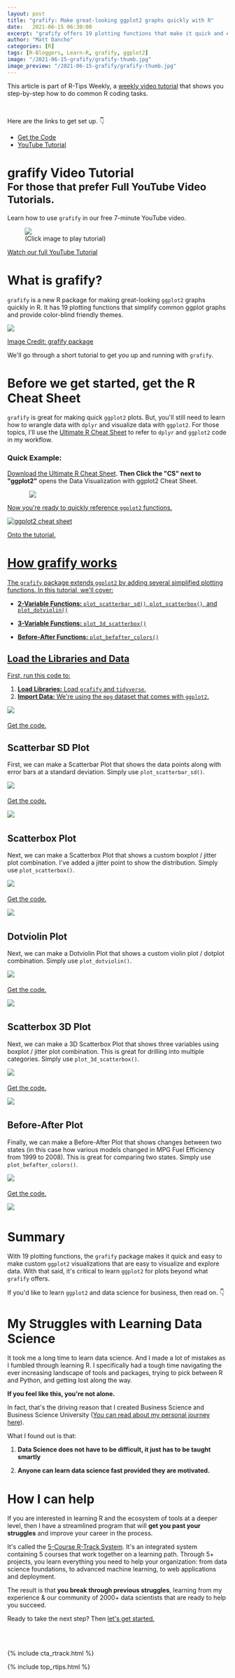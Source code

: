 ```yaml
---
layout: post
title: "grafify: Make great-looking ggplot2 graphs quickly with R"
date:   2021-06-15 06:30:00
excerpt: "grafify offers 19 plotting functions that make it quick and easy to make great-looking plots in R."
author: "Matt Dancho"
categories: [R]
tags: [R-Bloggers, Learn-R, grafify, ggplot2]
image: "/2021-06-15-grafify/grafify-thumb.jpg"
image_preview: "/2021-06-15-grafify/grafify-thumb.jpg"
---
```


This article is part of R-Tips Weekly, a <a href="https://mailchi.mp/business-science/r-tips-newsletter">weekly video tutorial</a> that shows you step-by-step how to do common R coding tasks.

<br/>

<p>Here are the links to get set up. 👇</p>

<ul>
    <li><a href="https://mailchi.mp/business-science/r-tips-newsletter">Get the Code</a></li>
    <li><a href="https://youtu.be/j2LT8L5mIa4">YouTube Tutorial</a></li> 
</ul>




# grafify Video Tutorial<br><small>For those that prefer Full YouTube Video Tutorials.</small>

Learn how to use `grafify` in our free 7-minute YouTube video. 

<figure class="text-center">
    <a href="https://youtu.be/j2LT8L5mIa4">
    <img src="/assets/2021-06-15-grafify/grafify-thumb.jpg" style='max-width:100%;'> </a>
  <figcaption>(Click image to play tutorial)</figcaption>
</figure>

<p class='text-center date'>
  <a href='https://youtu.be/j2LT8L5mIa4' target='_blank'> Watch our full YouTube Tutorial</a>
</p>

# What is grafify?

`grafify` is a new R package for making great-looking `ggplot2` graphs quickly in R. It has 19 plotting functions that simplify common ggplot graphs and provide color-blind friendly themes.

<img src="/assets/2021-06-15-grafify/grafify-gallery.jpg" style='max-width:80%'>

<p class='text-center date'>
  <a href='https://grafify-vignettes.netlify.app/' target='_blank'> Image Credit: grafify package</a>
</p>

We'll go through a short tutorial to get you up and running with `grafify`. 



# Before we get started, get the R Cheat Sheet

`grafify` is great for making quick `ggplot2` plots. But, you'll still need to learn how to wrangle data with `dplyr` and visualize data with `ggplot2`. For those topics, I'll use the [Ultimate R Cheat Sheet](https://www.business-science.io/r-cheatsheet.html) to refer to `dplyr` and `ggplot2` code in my workflow.

### Quick Example:

[Download the Ultimate R Cheat Sheet](https://www.business-science.io/r-cheatsheet.html). __Then Click the "CS" next to "ggplot2"__ opens the Data Visualization with ggplot2 Cheat Sheet.

<a href="https://www.business-science.io/r-cheatsheet.html"> <img src="/assets/2021-05-11-patchwork/workflow.jpg" style='max-width:80%;display:block;margin:auto;'>

Now you're ready to quickly reference `ggplot2` functions.

![ggplot2 cheat sheet](/assets/2021-05-11-patchwork/cheat_sheet.jpg)


Onto the tutorial. 

# How grafify works


The `grafify` package extends `ggplot2` by adding several simplified plotting functions. In this tutorial, we'll cover:

* __2-Variable Functions:__ `plot_scatterbar_sd()`, `plot_scatterbox()`, and `plot_dotviolin()`
    
* __3-Variable Functions:__ `plot_3d_scatterbox()`
    
* __Before-After Functions:__ `plot_befafter_colors()`



## Load the Libraries and Data

First, run this code to:

1. __Load Libraries:__ Load `grafify` and `tidyverse`. 
2. __Import Data:__ We're using the `mpg` dataset that comes with `ggplot2`. 

<img src="/assets/2021-06-15-grafify/00-libraries.jpg" style='max-width:100%;margin-bottom:5px;'>
<p class='text-center date'> 
  <a href='https://mailchi.mp/business-science/r-tips-newsletter' target ='_blank'>Get the code.</a>
</p>


## Scatterbar SD Plot

First, we can make a Scatterbar Plot that shows the data points along with error bars at a standard deviation. Simply use `plot_scatterbar_sd()`. 

<img src="/assets/2021-06-15-grafify/1.1-scatterbar.jpg" style='margin-bottom:5px;max-width:50%'>

<p class='text-center date'> 
  <a href='https://mailchi.mp/business-science/r-tips-newsletter' target ='_blank'>Get the code.</a>
</p>

<img src="/assets/2021-06-15-grafify/1.1-scatterbar-plot.jpg" style='max-width:80%;margin-bottom:5px;'>


## Scatterbox Plot

Next, we can make a Scatterbox Plot that shows a custom boxplot / jitter plot combination. I've added a jitter point to show the distribution. Simply use `plot_scatterbox()`. 

<img src="/assets/2021-06-15-grafify/1.2-scatterbox.jpg" style='margin-bottom:5px;max-width:100%'>

<p class='text-center date'> 
  <a href='https://mailchi.mp/business-science/r-tips-newsletter' target ='_blank'>Get the code.</a>
</p>

<img src="/assets/2021-06-15-grafify/1.2-scatterbox-plot.jpg" style='max-width:80%;margin-bottom:5px;'>



## Dotviolin Plot

Next, we can make a Dotviolin Plot that shows a custom violin plot / dotplot combination. Simply use `plot_dotviolin()`. 

<img src="/assets/2021-06-15-grafify/1.3-dotviolin.jpg" style='margin-bottom:5px;max-width:100%'>

<p class='text-center date'> 
  <a href='https://mailchi.mp/business-science/r-tips-newsletter' target ='_blank'>Get the code.</a>
</p>

<img src="/assets/2021-06-15-grafify/1.3-dotviolin-plot.jpg" style='max-width:100%;margin-bottom:5px;'>


## Scatterbox 3D Plot

Next, we can make a 3D Scatterbox Plot that shows three variables using boxplot / jitter plot combination. This is great for drilling into multiple categories. Simply use `plot_3d_scatterbox()`. 

<img src="/assets/2021-06-15-grafify/2.0-scatterbox-3d.jpg" style='margin-bottom:5px;max-width:100%'>

<p class='text-center date'> 
  <a href='https://mailchi.mp/business-science/r-tips-newsletter' target ='_blank'>Get the code.</a>
</p>

<img src="/assets/2021-06-15-grafify/2.0-scatterbox-3d-plot.jpg" style='max-width:100%;margin-bottom:5px;'>


## Before-After Plot

Finally, we can make a Before-After Plot that shows changes between two states (in this case how various models changed in MPG Fuel Efficiency from 1999 to 2008). This is great for comparing two states. Simply use `plot_befafter_colors()`. 

<img src="/assets/2021-06-15-grafify/3.0-before-after.jpg" style='margin-bottom:5px;max-width:100%'>

<p class='text-center date'> 
  <a href='https://mailchi.mp/business-science/r-tips-newsletter' target ='_blank'>Get the code.</a>
</p>

<img src="/assets/2021-06-15-grafify/3.0-before-after-plot.jpg" style='max-width:100%;margin-bottom:5px;'>




# Summary

With 19 plotting functions, the `grafify` package makes it quick and easy to make custom `ggplot2` visualizations that are easy to visualize and explore data. With that said, it's critical to learn `ggplot2` for plots beyond what `grafify` offers. 

If you'd like to learn `ggplot2` and data science for business, then read on. 👇



# My Struggles with Learning Data Science

It took me a long time to learn data science. And I made a lot of mistakes as I fumbled through learning R.  I specifically had a tough time navigating the ever increasing landscape of tools and packages, trying to pick between R and Python, and getting lost along the way.

__If you feel like this, you're not alone.__

In fact, that's the driving reason that I created Business Science and Business Science University ([You can read about my personal journey here](https://www.business-science.io/business/2019/07/22/how-i-started-my-data-science-business.html)).

What I found out is that:

1. __Data Science does not have to be difficult, it just has to be taught smartly__

2. __Anyone can learn data science fast provided they are motivated.__

# How I can help

If you are interested in learning R and the ecosystem of tools at a deeper level, then I have a streamlined program that will __get you past your struggles__ and improve your career in the process. 

It's called the [5-Course R-Track System](https://university.business-science.io/p/5-course-bundle-machine-learning-web-apps-time-series/). It's an integrated system containing 5 courses that work together on a learning path. Through 5+ projects, you learn everything you need to help your organization: from data science foundations, to advanced machine learning, to web applications and deployment. 

The result is that __you break through previous struggles__, learning from my experience & our community of 2000+ data scientists that are ready to help you succeed. 

Ready to take the next step? Then [let's get started.](https://university.business-science.io/p/5-course-bundle-machine-learning-web-apps-time-series/)



<!-- This is markdown code. It wont look formatted in your browser, 
    but will be fine when published. to the website -->

<br><br>

{% include cta_rtrack.html %}

{% include top_rtips.html %}


